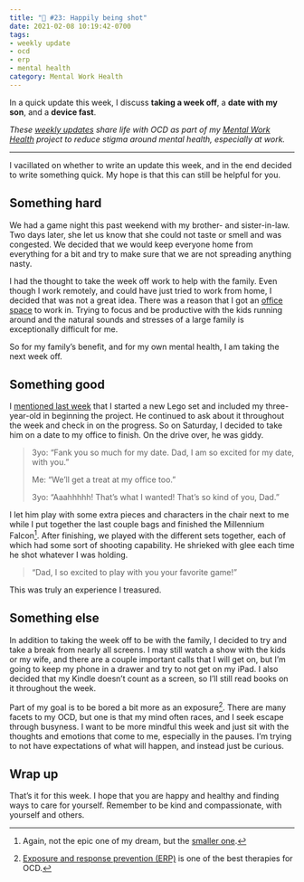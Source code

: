 ```yaml
---
title: "🧠 #23: Happily being shot"
date: 2021-02-08 10:19:42-0700
tags:
- weekly update
- ocd
- erp
- mental health
category: Mental Work Health
---
```


In a quick update this week, I discuss **taking a week off**, a **date with my son**, and a **device fast**.

_These [weekly updates](https://bennorris.com/tags/weekly-update/) share life with OCD as part of my [Mental Work Health](https://bennorris.com/mental-work-health) project to reduce stigma around mental health, especially at work._

***

I vacillated on whether to write an update this week, and in the end decided to write something quick. My hope is that this can still be helpful for you.


## Something hard

We had a game night this past weekend with my brother- and sister-in-law. Two days later, she let us know that she could not taste or smell and was congested. We decided that we would keep everyone home from everything for a bit and try to make sure that we are not spreading anything nasty.

I had the thought to take the week off work to help with the family. Even though I work remotely, and could have just tried to work from home, I decided that was not a great idea. There was a reason that I got an [office space](http://bennorris.com/2020/12/20/like-yourself-again) to work in. Trying to focus and be productive with the kids running around and the natural sounds and stresses of a large family is exceptionally difficult for me.

So for my family’s benefit, and for my own mental health, I am taking the next week off.


## Something good

I [mentioned last week](https://bennorris.com/2021/02/02/shipping-an-app) that I started a new Lego set and included my three-year-old in beginning the project. He continued to ask about it throughout the week and check in on the progress. So on Saturday, I decided to take him on a date to my office to finish. On the drive over, he was giddy.

> 3yo: “Fank you so much for my date. Dad, I am so excited for my date, with you.”
> 
> Me: “We’ll get a treat at my office too.”
> 
> 3yo: “Aaahhhhh! That’s what I wanted! That’s so kind of you, Dad.”

I let him play with some extra pieces and characters in the chair next to me while I put together the last couple bags and finished the Millennium Falcon[^1]. After finishing, we played with the different sets together, each of which had some sort of shooting capability. He shrieked with glee each time he shot whatever I was holding.

> “Dad, I so excited to play with you your favorite game!”

This was truly an experience I treasured.


## Something else

In addition to taking the week off to be with the family, I decided to try and take a break from nearly all screens. I may still watch a show with the kids or my wife, and there are a couple important calls that I will get on, but I’m going to keep my phone in a drawer and try to not get on my iPad. I also decided that my Kindle doesn’t count as a screen, so I’ll still read books on it throughout the week.

Part of my goal is to be bored a bit more as an exposure[^2]. There are many facets to my OCD, but one is that my mind often races, and I seek escape through busyness. I want to be more mindful this week and just sit with the thoughts and emotions that come to me, especially in the pauses. I’m trying to not have expectations of what will happen, and instead just be curious.


## Wrap up

That’s it for this week. I hope that you are happy and healthy and finding ways to care for yourself. Remember to be kind and compassionate, with yourself and others.



[^1]: Again, not the epic one of my dream, but the [smaller one](https://www.lego.com/en-us/product/millennium-falcon-75257).

[^2]: [Exposure and response prevention (ERP)](https://bennorris.org/tags/erp/) is one of the best therapies for OCD.